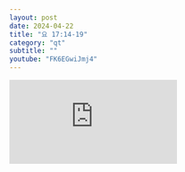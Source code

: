 ```yaml
---
layout: post
date: 2024-04-22
title: "요 17:14-19"
category: "qt"
subtitle: ""
youtube: "FK6EGwiJmj4"
---
```


<div class="youtube margin-large">
    <iframe src="https://www.youtube.com/embed/FK6EGwiJmj4" title="YouTube video player" frameborder="0" allow="accelerometer; autoplay; clipboard-write; encrypted-media; gyroscope; picture-in-picture; web-share" allowfullscreen></iframe>
</div>


